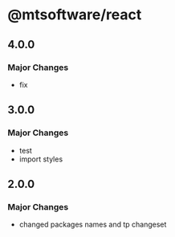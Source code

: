 # @mtsoftware/react

## 4.0.0

### Major Changes

- fix

## 3.0.0

### Major Changes

- test
- import styles

## 2.0.0

### Major Changes

- changed packages names and tp changeset
